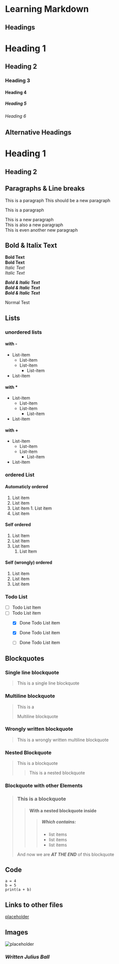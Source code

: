 # Learning Markdown

## Headings

# Heading 1
## Heading 2
### Heading 3
#### Heading 4
##### Heading 5
###### Heading 6

## Alternative Headings
Heading 1
==========
Heading 2
---------

## Paragraphs & Line breaks
This is a paragraph
This should be a new paragraph

This is a paragraph

This is a new paragraph  
This is also a new paragraph <br>
This is even another new paragraph

## Bold & Italix Text

**Bold Text**  
__Bold Text__  
*Italic Text*  
_Italic Text_  

***Bold & Italic Text***  
__*Bold & Italic Text*__  
**_Bold & Italic Text_**  

Normal Test  

## Lists
### unordered lists
#### with -
- List-item
  - List-item
  - List-item
    - List-item
- List-item

#### with *
* List-item
  * List-item
  * List-item
    * List-item
* List-item

#### with +
+ List-item
  + List-item
  + List-item
    + List-item
+ List-item

### ordered List
#### Automaticly ordered
1. List item
  1. List item
  1. List item
    1. List item
1. List item

#### Self ordered
1. List Item
2. List Item
3. List Item 
   1. List Item

#### Self (wrongly) ordered
1. List item
3. List item
2. List item

### Todo List
- [ ] Todo List Item
- [ ] Todo List item
  - [x] Done Todo List item
  - [x] Done Todo List item
  - [ ] Done Todo List item


## Blockquotes
### Single line blockquote  
> This is a single line blockquote

### Multiline blockquote  
> This is a 
> 
> Multiline blockquote

### Wrongly written blockquote
>This is a 
>wrongly written
>multiline blockquote

### Nested Blockquote
> This is a blockquote
>
>> This is a nested blockquote

### Blockquote with other Elements

> ### This is a blockquote
>
>> #### With a nested blockquote inside
>>
>>> ##### Which contains: 
>>>
>>> - list items
>>> - list items
>>> - list items
>
> And now we are ***AT THE END*** of this blockquote

## Code
```
a = 4
b = 5
print(a + b)
```

## Links to other files
[placeholder](path/to/file)
## Images
![placeholder](path/to/image)

### ***Written Julius Ball***
